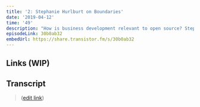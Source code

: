 ```yaml
---
title: '2: Stephanie Hurlburt on Boundaries'
date: '2019-04-12'
time: '49'
description: "How is business development relevant to open source? Stephanie Hurlburt (Binomial) joins Henry to chat about understanding learnings from success, setting health boundaries, what 'networking' really means, conversations/pitching, and more! (recorded in February)"
episodeLink: 30b0ab32
embedUrl: https://share.transistor.fm/s/30b0ab32
---
```


## Links (WIP)

## Transcript

> ([edit link](https://github.com/hzoo/maintainersanonymous.com/edit/master/src/pages/boundaries.md))